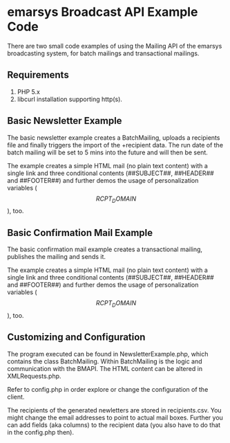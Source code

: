 emarsys Broadcast API Example Code
==================================

There are two small code examples of using the Mailing API of the emarsys
broadcasting system, for batch mailings and transactional mailings.

## Requirements ##

1. PHP 5.x
2. libcurl installation supporting http(s).

## Basic Newsletter Example ##

The basic newsletter example creates a BatchMailing, uploads a recipients file
and finally triggers the import of the +recipient data. The run date of the
batch mailing will be set to 5 mins into the future and will then be sent.

The example creates a simple HTML mail (no plain text content) with a single
link and three conditional contents (##SUBJECT##, ##HEADER## and ##FOOTER##) and
further demos the usage of personalization variables ($$RCPT_DOMAIN$$), too.

## Basic Confirmation Mail Example ##

The basic confirmation mail example creates a transactional mailing, publishes
the mailing and sends it.

The example creates a simple HTML mail (no plain text content) with a single
link and three conditional contents (##SUBJECT##, ##HEADER## and ##FOOTER##) and
further demos the usage of personalization variables ($$RCPT_DOMAIN$$), too.

## Customizing and Configuration ##

The program executed can be found in NewsletterExample.php, which contains the
class BatchMailing. Within BatchMailing is the logic and communication with the
BMAPI. The HTML content can be altered in XMLRequests.php.

Refer to config.php in order explore or change the configuration of the client.

The recipients of the generated newletters are stored in recipients.csv. You
might change the email addresses to point to actual mail boxes. Further you can
add fields (aka columns) to the recipient data (you also have to do that in the
config.php then).
